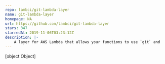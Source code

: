 ```yaml
---
repo: lambci/git-lambda-layer
name: git-lambda-layer
homepage: NA
url: https://github.com/lambci/git-lambda-layer
stars: 347
starredAt: 2019-11-06T03:23:12Z
description: |-
    A layer for AWS Lambda that allows your functions to use `git` and `ssh` binaries
---
```


[object Object]
